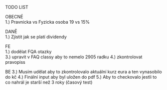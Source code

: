 TODO LIST

OBECNÉ<br>
1.) Pravnicka vs Fyzicka osoba 19 vs 15%

DANĚ<br>
1.) Zjistit jak se platí dividendy

FE <br>
1.) dodělat FQA otazky<br>
3.) upravit v FAQ classy aby to nemelo 2905 radku
4.) zkontrolovat pravopiss

BE
3.) Musím udělat aby to zkontrolovalo aktuální kurz eura a ten vynasobilo do kč
4.) Finální input aby byl uložen do pdf
5.) Aby to checkovalo jestli to co nahrál je starší než 3 roky (časový test)
